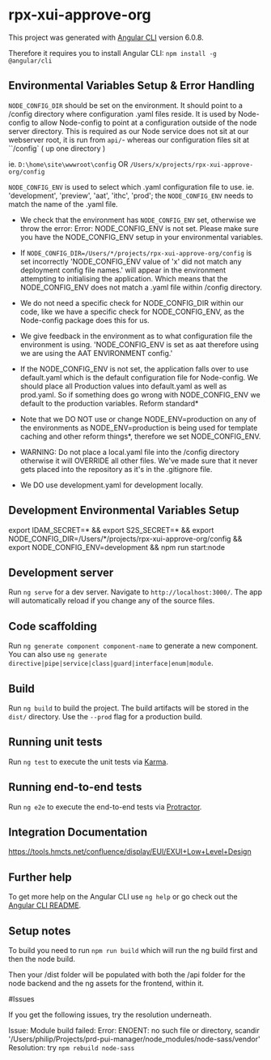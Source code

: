 # rpx-xui-approve-org

This project was generated with [Angular CLI](https://github.com/angular/angular-cli) version 6.0.8.

Therefore it requires you to install Angular CLI:
`npm install -g @angular/cli`

## Environmental Variables Setup & Error Handling

`NODE_CONFIG_DIR` should be set on the environment. It should point to a /config directory where configuration .yaml files reside. 
It is used by Node-config to allow Node-config to point at a configuration outside of the node server directory. This is
required as our Node service does not sit at our webserver root, it is run from `api/`- whereas our configuration files sit 
at ``/config` ( up one directory )

ie. `D:\home\site\wwwroot\config` OR `/Users/x/projects/rpx-xui-approve-org/config`
 
`NODE_CONFIG_ENV` is used to select which .yaml configuration file to use. ie. 'development', 'preview', 'aat', 'ithc', 'prod'; the `NODE_CONFIG_ENV` needs to match
the name of the .yaml file.

- We check that the environment has `NODE_CONFIG_ENV` set, otherwise we throw the error: Error: NODE_CONFIG_ENV is not set. Please make sure you have the NODE_CONFIG_ENV 
setup in your environmental variables.

- If `NODE_CONFIG_DIR=/Users/*/projects/rpx-xui-approve-org/config` is set incorrectly 'NODE_CONFIG_ENV value of 'x' did not match any deployment config file names.' 
will appear in the environment attempting to initialising the application.
Which means that the NODE_CONFIG_ENV does not match a .yaml file within /config directory.

- We do not need a specific check for NODE_CONFIG_DIR within our code, like we have a specific check for NODE_CONFIG_ENV,
as the Node-config package does this for us.

- We give feedback in the environment as to what configuration file the environment is using. 'NODE_CONFIG_ENV is set as aat therefore using we are using 
the AAT ENVIRONMENT config.'

- If the NODE_CONFIG_ENV is not set, the application falls over to use default.yaml which is the default configuration file for Node-config.
We should place all Production values into default.yaml as well as prod.yaml. So if something does go wrong with NODE_CONFIG_ENV
we default to the production variables. Reform standard*

- Note that we DO NOT use or change NODE_ENV=production on any of the environments as NODE_ENV=production is being used
for template caching and other reform things*, therefore we set NODE_CONFIG_ENV.

- WARNING: Do not place a local.yaml file into the /config directory otherwise it will OVERRIDE all other files. We've made sure that it never gets
placed into the repository as it's in the .gitignore file.

- We DO use development.yaml for development locally.

## Development Environmental Variables Setup

export IDAM_SECRET=* && export S2S_SECRET=* && export NODE_CONFIG_DIR=/Users/*/projects/rpx-xui-approve-org/config && export NODE_CONFIG_ENV=development && npm run start:node

## Development server

Run `ng serve` for a dev server. Navigate to `http://localhost:3000/`. The app will automatically reload if you change any of the source files.

## Code scaffolding

Run `ng generate component component-name` to generate a new component. You can also use `ng generate directive|pipe|service|class|guard|interface|enum|module`.

## Build

Run `ng build` to build the project. The build artifacts will be stored in the `dist/` directory. Use the `--prod` flag for a production build.

## Running unit tests

Run `ng test` to execute the unit tests via [Karma](https://karma-runner.github.io).

## Running end-to-end tests

Run `ng e2e` to execute the end-to-end tests via [Protractor](http://www.protractortest.org/).

## Integration Documentation

https://tools.hmcts.net/confluence/display/EUI/EXUI+Low+Level+Design

## Further help

To get more help on the Angular CLI use `ng help` or go check out the [Angular CLI README](https://github.com/angular/angular-cli/blob/master/README.md).

## Setup notes

To build you need to run `npm run build` which will run the ng build first and then the
node build.

Then your /dist folder will be populated with both the /api folder for the node backend and the ng assets for the frontend, within it.

#Issues

If you get the following issues, try the resolution underneath.

Issue: Module build failed: Error: ENOENT: no such file or directory, scandir '/Users/philip/Projects/prd-pui-manager/node_modules/node-sass/vendor'
Resolution: try `npm rebuild node-sass`

